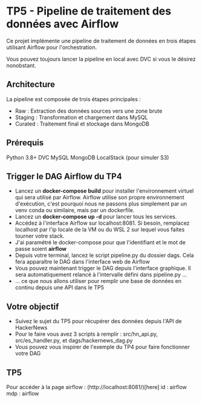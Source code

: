 # TP5 - Pipeline de traitement des données avec Airflow
Ce projet implémente une pipeline de traitement de données en trois étapes utilisant Airflow pour l'orchestration.

Vous pouvez toujours lancer la pipeline en local avec DVC si vous le désirez nonobstant.

## Architecture
La pipeline est composée de trois étapes principales :

* Raw : Extraction des données sources vers une zone brute
* Staging : Transformation et chargement dans MySQL
* Curated : Traitement final et stockage dans MongoDB


## Prérequis
Python 3.8+
DVC
MySQL
MongoDB
LocalStack (pour simuler S3)


## Trigger le DAG Airflow du TP4

* Lancez un **docker-compose build** pour installer l'environnement virtuel qui sera utilisé par Airflow. Airflow utilise son propre environnement d'exécution, c'est pourquoi nous ne passons plus simplement par un venv conda ou similaire, mais par un dockerfile.
* Lancez un **docker-compose up -d** pour lancer tous les services.
* Accédez à l'interface Airflow sur localhost:8081. Si besoin, remplacez localhost par l'ip locale de la VM ou du WSL 2 sur lequel vous faites tourner votre stack. 
* J'ai paramétré le docker-compose pour que l'identifiant et le mot de passe soient **airflow**
* Depuis votre terminal, lancez le script pipeline.py du dossier dags. Cela fera apparaître le DAG dans l'interface web de Airflow
* Vous pouvez maintenant trigger le DAG depuis l'interface graphique. Il sera automatiquement relancé à l'intervalle défini dans pipeline.py ...
* ... ce que nous allons utiliser pour remplir une base de données en continu depuis une API dans le TP5

## Votre objectif

* Suivez le sujet du TP5 pour récupérer des données depuis l'API de HackerNews
* Pour le faire vous avez 3 scripts à remplir : src/hn_api.py, src/es_handler.py, et dags/hackernews_dag.py
* Vous pouvez vous inspirer de l'exemple du TP4 pour faire fonctionner votre DAG

## TP5 
Pour accéder à la page airflow : (http://localhost:8081/)[here]
id : airflow
mdp : airflow

